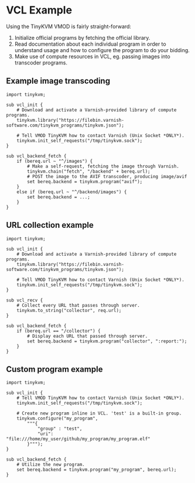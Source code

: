 # VCL Example

Using the TinyKVM VMOD is fairly straight-forward:

1. Initialize official programs by fetching the official library.
2. Read documentation about each individual program in order to understand usage and how to configure the program to do your bidding.
3. Make use of compute resources in VCL, eg. passing images into transcoder programs.


## Example image transcoding

```vcl
import tinykvm;

sub vcl_init {
	# Download and activate a Varnish-provided library of compute programs.
	tinykvm.library("https://filebin.varnish-software.com/tinykvm_programs/tinykvm.json");

	# Tell VMOD TinyKVM how to contact Varnish (Unix Socket *ONLY*).
	tinykvm.init_self_requests("/tmp/tinykvm.sock");
}

sub vcl_backend_fetch {
	if (bereq.url ~ "^/images") {
		# Make a self-request, fetching the image through Varnish.
		tinykvm.chain("fetch", "/backend" + bereq.url);
		# POST the image to the AVIF transcoder, producing image/avif
		set bereq.backend = tinykvm.program("avif");
	}
	else if (bereq.url ~ "^/backend/images") {
		set bereq.backend = ...;
	}
}
```


## URL collection example

```vcl
import tinykvm;

sub vcl_init {
	# Download and activate a Varnish-provided library of compute programs.
	tinykvm.library("https://filebin.varnish-software.com/tinykvm_programs/tinykvm.json");

	# Tell VMOD TinyKVM how to contact Varnish (Unix Socket *ONLY*).
	tinykvm.init_self_requests("/tmp/tinykvm.sock");
}

sub vcl_recv {
	# Collect every URL that passes through server.
	tinykvm.to_string("collector", req.url);
}

sub vcl_backend_fetch {
	if (bereq.url == "/collector") {
		# Display each URL that passed through server.
		set bereq.backend = tinykvm.program("collector", ":report:");
	}
}
```


## Custom program example

```vcl
import tinykvm;

sub vcl_init {
	# Tell VMOD TinyKVM how to contact Varnish (Unix Socket *ONLY*).
	tinykvm.init_self_requests("/tmp/tinykvm.sock");

	# Create new program inline in VCL. 'test' is a built-in group.
	tinykvm.configure("my_program",
		"""{
			"group" : "test",
			"uri": "file:///home/my_user/github/my_program/my_program.elf"
		}""");
}

sub vcl_backend_fetch {
	# Utilize the new program.
	set bereq.backend = tinykvm.program("my_program", bereq.url);
}
```
